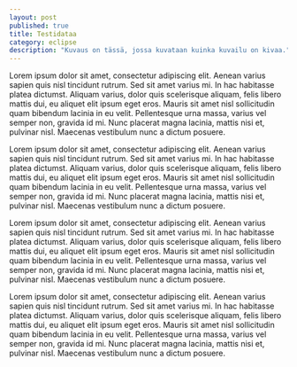 ```yaml
---
layout: post
published: true
title: Testidataa
category: eclipse
description: "Kuvaus on tässä, jossa kuvataan kuinka kuvailu on kivaa."
---
```


Lorem ipsum dolor sit amet, consectetur adipiscing elit. Aenean varius sapien quis nisl tincidunt rutrum. Sed sit amet varius mi. In hac habitasse platea dictumst. Aliquam varius, dolor quis scelerisque aliquam, felis libero mattis dui, eu aliquet elit ipsum eget eros. Mauris sit amet nisl sollicitudin quam bibendum lacinia in eu velit. Pellentesque urna massa, varius vel semper non, gravida id mi. Nunc placerat magna lacinia, mattis nisi et, pulvinar nisl. Maecenas vestibulum nunc a dictum posuere.

Lorem ipsum dolor sit amet, consectetur adipiscing elit. Aenean varius sapien quis nisl tincidunt rutrum. Sed sit amet varius mi. In hac habitasse platea dictumst. Aliquam varius, dolor quis scelerisque aliquam, felis libero mattis dui, eu aliquet elit ipsum eget eros. Mauris sit amet nisl sollicitudin quam bibendum lacinia in eu velit. Pellentesque urna massa, varius vel semper non, gravida id mi. Nunc placerat magna lacinia, mattis nisi et, pulvinar nisl. Maecenas vestibulum nunc a dictum posuere.

Lorem ipsum dolor sit amet, consectetur adipiscing elit. Aenean varius sapien quis nisl tincidunt rutrum. Sed sit amet varius mi. In hac habitasse platea dictumst. Aliquam varius, dolor quis scelerisque aliquam, felis libero mattis dui, eu aliquet elit ipsum eget eros. Mauris sit amet nisl sollicitudin quam bibendum lacinia in eu velit. Pellentesque urna massa, varius vel semper non, gravida id mi. Nunc placerat magna lacinia, mattis nisi et, pulvinar nisl. Maecenas vestibulum nunc a dictum posuere.

Lorem ipsum dolor sit amet, consectetur adipiscing elit. Aenean varius sapien quis nisl tincidunt rutrum. Sed sit amet varius mi. In hac habitasse platea dictumst. Aliquam varius, dolor quis scelerisque aliquam, felis libero mattis dui, eu aliquet elit ipsum eget eros. Mauris sit amet nisl sollicitudin quam bibendum lacinia in eu velit. Pellentesque urna massa, varius vel semper non, gravida id mi. Nunc placerat magna lacinia, mattis nisi et, pulvinar nisl. Maecenas vestibulum nunc a dictum posuere.

